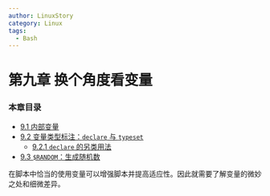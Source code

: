 ```yaml
---
author: LinuxStory
category: Linux
tags:
  - Bash
---
```

# 第九章 换个角度看变量

### 本章目录

- [9.1 内部变量](09_1_internal_variables.md)
- [9.2 变量类型标注：`declare` 与 `typeset`](09_2_typing_variables_declare_or_typeset.md)
    - [9.2.1 `declare` 的另类用法](09_2_1_another_use_for_declare.md)
- [9.3 `$RANDOM`：生成随机数](09_3_random_generate_random_integer.md)

在脚本中恰当的使用变量可以增强脚本并提高适应性。因此就需要了解变量的微妙之处和细微差异。